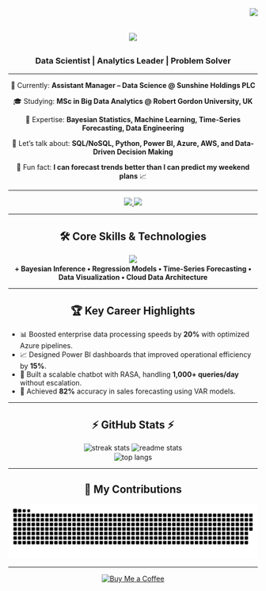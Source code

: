<img align="right" src="https://visitor-badge.laobi.icu/badge?page_id=shalini0528" />

<h1 align="center">
    <img src="https://readme-typing-svg.herokuapp.com/?font=Righteous&size=35&center=true&vCenter=true&width=600&height=70&duration=4000&lines=Hi+There!+👋;+I'm+Shalini+Kularathne!;" />
</h1>

<h3 align="center">Data Scientist | Analytics Leader | Problem Solver</h3>

---

<div align="center">
 
 🔭 Currently: **Assistant Manager – Data Science @ Sunshine Holdings PLC**
 
 🎓 Studying: **MSc in Big Data Analytics @ Robert Gordon University, UK**
 
 🚀 Expertise: **Bayesian Statistics, Machine Learning, Time-Series Forecasting, Data Engineering**

 💬 Let’s talk about: **SQL/NoSQL, Python, Power BI, Azure, AWS, and Data-Driven Decision Making**

 🌟 Fun fact: **I can forecast trends better than I can predict my weekend plans** 📈

</div>

---

<div align="center"> 
  <a href="mailto:shalikularathne93@gmail.com">
    <img src="https://img.shields.io/badge/Email-333333?style=for-the-badge&logo=gmail&logoColor=red" />
  </a>
  <a href="https://www.linkedin.com/in/shalinikularathne" target="_blank">
    <img src="https://img.shields.io/badge/LinkedIn-0A66C2?style=for-the-badge&logo=linkedin&logoColor=white" />
  </a>
</div>

---

<h2 align="center">🛠 Core Skills & Technologies</h2>
<div align="center">
    <img src="https://skillicons.dev/icons?i=python,r,sql,azure,aws,powerbi,git,github,vscode,java,cpp" /><br>
    <b>+ Bayesian Inference • Regression Models • Time-Series Forecasting • Data Visualization • Cloud Data Architecture</b>
</div>

---

<h2 align="center">🏆 Key Career Highlights</h2>

- 📊 Boosted enterprise data processing speeds by **20%** with optimized Azure pipelines.  
- 📈 Designed Power BI dashboards that improved operational efficiency by **15%**.  
- 🤖 Built a scalable chatbot with RASA, handling **1,000+ queries/day** without escalation.  
- 📅 Achieved **82%** accuracy in sales forecasting using VAR models.  

---

<h2 align="center">⚡ GitHub Stats ⚡</h2>

<div align=center>
  <img width=390 src="https://github-readme-streak-stats.herokuapp.com/?user=shalini0528&count_private=true&theme=react&border_radius=10" alt="streak stats"/>
  <img width=390 src="https://github-readme-stats.vercel.app/api?username=shalini0528&count_private=true&show_icons=true&theme=react&rank_icon=github&border_radius=10" alt="readme stats" />
  <br/>
  <img width=325 align="center" src="https://github-readme-stats.vercel.app/api/top-langs/?username=shalini0528&hide=HTML&langs_count=8&layout=compact&theme=react&border_radius=10" alt="top langs" />
</div>

---

<h2 align="center">🐍 My Contributions</h2>
<div align="center">
<img alt="snake eating my contributions" src="https://raw.githubusercontent.com/shalini0528/shalini0528/main/github-contribution-grid-snake.svg" />
</div>

---

<div align="center">
<a href='https://buymeacoffee.com/shalikular5' target='_blank'><img height='64' style='border:0px;height:64px;' src='https://cdn.buymeacoffee.com/buttons/v2/default-yellow.png' border='0' alt='Buy Me a Coffee' /></a>
</div>
